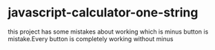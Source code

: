 # javascript-calculator-one-string
 this project has some mistakes about working which is minus button is mistake.Every button is completely working without minus 
